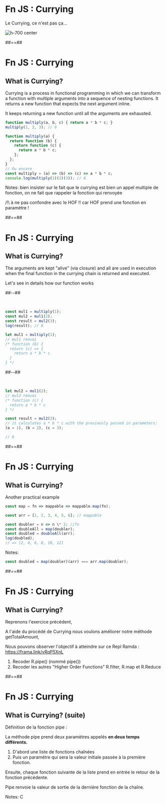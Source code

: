 <!-- .slide -->

# Fn JS : Currying

Le Currying, ce n'est pas ça... <!-- .element: class="text-center" -->

![h-700 center](./assets/images/currying.png)

##==##

<!-- .slide: class="with-code" -->

# Fn JS : Currying

## What is Currying?

Currying is a process in functional programming in which we can transform a function with multiple arguments into a sequence of nesting functions. It returns a new function that expects the next argument inline.

It keeps returning a new function until all the arguments are exhausted.

```javascript
function multiply(a, b, c) { return a * b * c; }
multiply(1, 2, 3); // 6

function multiply(a) {
  return function (b) {
    return function (c) {
      return a * b * c;
    };
  };
}
// Ou encore
const multiply = (a) => (b) => (c) => a * b * c;
console.log(multiply(1)(2)(3)); // 6
```

Notes:
bien insister sur le fait que le currying est bien un appel multiple de fonction, on ne fait que rappeler la fonction qui renvoyée

/!\ à ne pas confondre avec le HOF !! car HOF prend une fonction en paramètre !

##==##

<!-- .slide: class="two-column-layout" -->

# Fn JS : Currying

## What is Currying?

The arguments are kept "alive" (via closure) and all are used in execution when the final function in the currying chain is returned and executed.

Let's see in details how our function works

##--##

<!-- .slide: class="with-code" -->

&nbsp;
&nbsp;
&nbsp;
&nbsp;
&nbsp;  

```javascript
const mul1 = multiply(1);
const mul2 = mul1(2);
const result = mul2(3);
log(result); // 6
```

```javascript
let mul1 = multiply(1);
// mul1 renvoi
/* function (b) {
  return (c) => {
    return a * b * c
  }
} */
```

##--##

<!-- .slide: class="with-code" -->

&nbsp;
&nbsp;
&nbsp;
&nbsp;
&nbsp;  

```javascript
let mul2 = mul1(2);
// mul2 renvoi
/* function (c) {
  return a * b * c
} */
```

```javascript
const result = mul2(3);
// it calculates a * b * c with the previously passed in parameters:
(a = 1), (b = 2), (c = 3);

// 6
```

##==##

<!-- .slide: class="with-code" -->

# Fn JS : Currying

## What is Currying?

Another practical example

```javascript
const map = fn => mappable => mappable.map(fn);

const arr = [1, 2, 3, 4, 5, 6]; // mappable

const doubler = n => n \* 2; //fn
const doubleAll = map(doubler);
const doubled = doubleAll(arr);
log(doubled);
// => [2, 4, 6, 8, 10, 12]
```

Notes:

```javascript
const doubled = map(doubler)(arr) === arr.map(doubler);
```

##==##

<!-- .slide:-->

# Fn JS : Currying

## What is Currying?

Reprenons l'exercice précédent,

A l'aide du procédé de Currying nous voulons améliorer notre méthode getTotalAmount,

Nous pouvons observer l'objectif à atteindre sur ce Repl Ramda : https://frama.link/vRqP5XnL

1. Recoder R.pipe() (nommé pipe())
2. Recoder les autres "Higher Order Functions" R.filter, R.map et R.Reduce

##==##

<!-- .slide -->

# Fn JS : Currying

## What is Currying? (suite)

Définition de la fonction pipe :

La méthode pipe prend deux paramètres appelés **en deux temps différents.**

1. D'abord une liste de fonctions chaînées
2. Puis un paramètre qui sera la valeur initiale passée à la première fonction.

Ensuite, chaque fonction suivante de la liste prend en entrée le retour de la fonction précédente.

Pipe renvoie la valeur de sortie de la dernière fonction de la chaîne.

Notes:
C
